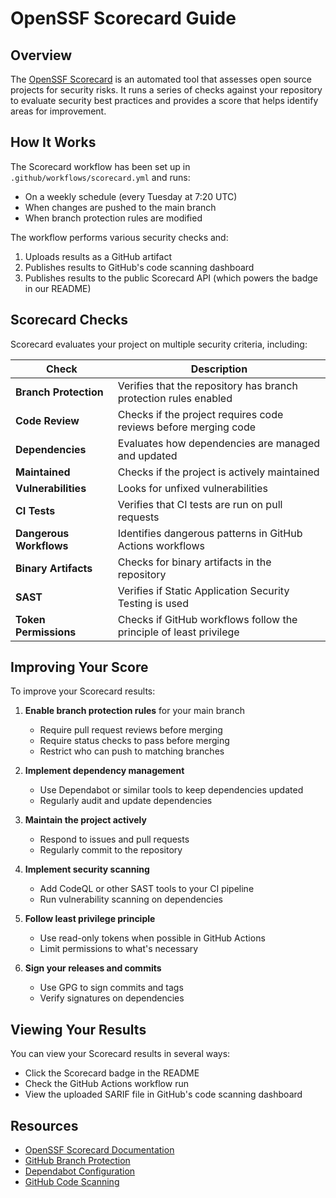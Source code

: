 # OpenSSF Scorecard Guide

## Overview

The [OpenSSF Scorecard](https://securityscorecards.dev/) is an automated tool that assesses open source projects for security risks. It runs a series of checks against your repository to evaluate security best practices and provides a score that helps identify areas for improvement.

## How It Works

The Scorecard workflow has been set up in `.github/workflows/scorecard.yml` and runs:
- On a weekly schedule (every Tuesday at 7:20 UTC)
- When changes are pushed to the main branch
- When branch protection rules are modified

The workflow performs various security checks and:
1. Uploads results as a GitHub artifact
2. Publishes results to GitHub's code scanning dashboard
3. Publishes results to the public Scorecard API (which powers the badge in our README)

## Scorecard Checks

Scorecard evaluates your project on multiple security criteria, including:

| Check | Description |
|-------|-------------|
| **Branch Protection** | Verifies that the repository has branch protection rules enabled |
| **Code Review** | Checks if the project requires code reviews before merging code |
| **Dependencies** | Evaluates how dependencies are managed and updated |
| **Maintained** | Checks if the project is actively maintained |
| **Vulnerabilities** | Looks for unfixed vulnerabilities |
| **CI Tests** | Verifies that CI tests are run on pull requests |
| **Dangerous Workflows** | Identifies dangerous patterns in GitHub Actions workflows |
| **Binary Artifacts** | Checks for binary artifacts in the repository |
| **SAST** | Verifies if Static Application Security Testing is used |
| **Token Permissions** | Checks if GitHub workflows follow the principle of least privilege |

## Improving Your Score

To improve your Scorecard results:

1. **Enable branch protection rules** for your main branch
   - Require pull request reviews before merging
   - Require status checks to pass before merging
   - Restrict who can push to matching branches

2. **Implement dependency management**
   - Use Dependabot or similar tools to keep dependencies updated
   - Regularly audit and update dependencies

3. **Maintain the project actively**
   - Respond to issues and pull requests
   - Regularly commit to the repository

4. **Implement security scanning**
   - Add CodeQL or other SAST tools to your CI pipeline
   - Run vulnerability scanning on dependencies

5. **Follow least privilege principle**
   - Use read-only tokens when possible in GitHub Actions
   - Limit permissions to what's necessary

6. **Sign your releases and commits**
   - Use GPG to sign commits and tags
   - Verify signatures on dependencies

## Viewing Your Results

You can view your Scorecard results in several ways:
- Click the Scorecard badge in the README
- Check the GitHub Actions workflow run
- View the uploaded SARIF file in GitHub's code scanning dashboard

## Resources

- [OpenSSF Scorecard Documentation](https://github.com/ossf/scorecard/blob/main/docs/checks.md)
- [GitHub Branch Protection](https://docs.github.com/en/repositories/configuring-branches-and-merges-in-your-repository/defining-the-mergeability-of-pull-requests/about-protected-branches)
- [Dependabot Configuration](https://docs.github.com/en/code-security/dependabot/dependabot-version-updates/configuration-options-for-the-dependabot.yml-file)
- [GitHub Code Scanning](https://docs.github.com/en/code-security/code-scanning/automatically-scanning-your-code-for-vulnerabilities-and-errors/about-code-scanning)

